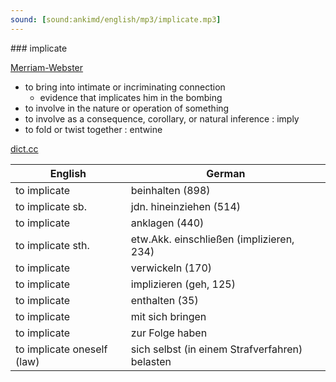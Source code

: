 ```yaml
---
sound: [sound:ankimd/english/mp3/implicate.mp3]
---
```


\### implicate

[Merriam-Webster](https://www.merriam-webster.com/dictionary/implicate)

- to bring into intimate or incriminating connection
    - evidence that implicates him in the bombing
- to involve in the nature or operation of something
- to involve as a consequence, corollary, or natural inference : imply
- to fold or twist together : entwine

[dict.cc](https://www.dict.cc/implicate)

| English        | German       |
| -------------- | ------------ |
| to implicate | beinhalten (898) |
| to implicate sb. | jdn. hineinziehen (514) |
| to implicate | anklagen (440) |
| to implicate sth. | etw.Akk. einschließen (implizieren, 234) |
| to implicate | verwickeln (170) |
| to implicate | implizieren (geh, 125) |
| to implicate | enthalten (35) |
| to implicate | mit sich bringen |
| to implicate | zur Folge haben |
| to implicate oneself (law) | sich selbst (in einem Strafverfahren) belasten |
